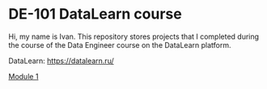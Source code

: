 # DE-101 DataLearn course

Hi, my name is Ivan. This repository stores projects that I completed during the course of the Data Engineer course on the DataLearn platform.

DataLearn: https://datalearn.ru/

[Module 1](https://github.com/IGEremin/DE-101/tree/main/Module1) 
